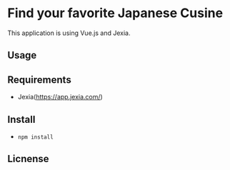 # Find your favorite Japanese Cusine

This application is using Vue.js and Jexia.

## Usage

## Requirements
* Jexia(https://app.jexia.com/)

## Install
* `npm install`

## Licnense






